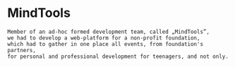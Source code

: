 # MindTools

    Member of an ad-hoc formed development team, called „MindTools”, 
    we had to develop a web-platform for a non-profit foundation, 
    which had to gather in one place all events, from foundation's partners, 
    for personal and professional development for teenagers, and not only.
